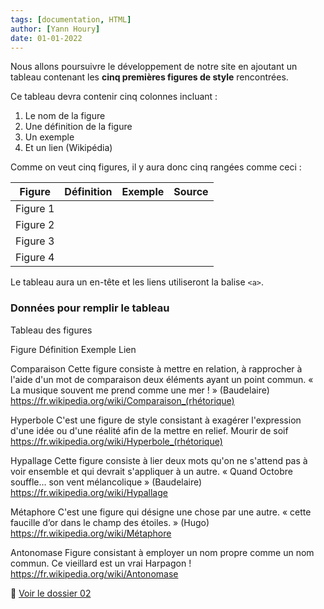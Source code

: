 ```yaml
---
tags: [documentation, HTML]
author: [Yann Houry]
date: 01-01-2022
---
```


Nous allons poursuivre le développement de notre site en ajoutant un tableau contenant les **cinq premières figures de style** rencontrées.

Ce tableau devra contenir cinq colonnes incluant :

1. Le nom de la figure
2. Une définition de la figure
3. Un exemple
4. Et un lien (Wikipédia)

Comme on veut cinq figures, il y aura donc cinq rangées comme ceci :

| Figure   | Définition | Exemple | Source |
| -------- | ---------- | ------- | ------ |
| Figure 1 |            |         |        |
| Figure 2 |            |         |        |
| Figure 3 |            |         |        |
| Figure 4 |            |         |        |

Le tableau aura un en-tête et les liens utiliseront la balise `<a>`.

### Données pour remplir le tableau 
Tableau des figures

Figure
Définition
Exemple
Lien

Comparaison
Cette figure consiste à mettre en relation, à rapprocher à l'aide d'un mot de comparaison deux éléments ayant un point commun.
« La musique souvent me prend comme une mer ! » (Baudelaire)
https://fr.wikipedia.org/wiki/Comparaison_(rhétorique)

Hyperbole
C'est une figure de style consistant à exagérer l'expression d'une idée ou d'une réalité afin de la mettre en relief.
Mourir de soif
https://fr.wikipedia.org/wiki/Hyperbole_(rhétorique)

Hypallage
Cette figure consiste à lier deux mots qu'on ne s'attend pas à voir ensemble et qui devrait s'appliquer à un autre.
« Quand Octobre souffle… son vent mélancolique » (Baudelaire)
https://fr.wikipedia.org/wiki/Hypallage

Métaphore
C'est une figure qui désigne une chose par une autre.
« cette faucille d’or dans le champ des étoiles. » (Hugo)
https://fr.wikipedia.org/wiki/Métaphore

Antonomase
Figure consistant à employer un nom propre comme un nom commun.
Ce vieillard est un vrai Harpagon !
https://fr.wikipedia.org/wiki/Antonomase

📁 [Voir le dossier 02](https://app.box.com/s/wzc7zdwnhmrypn66z5pct2e7uc57aijk)